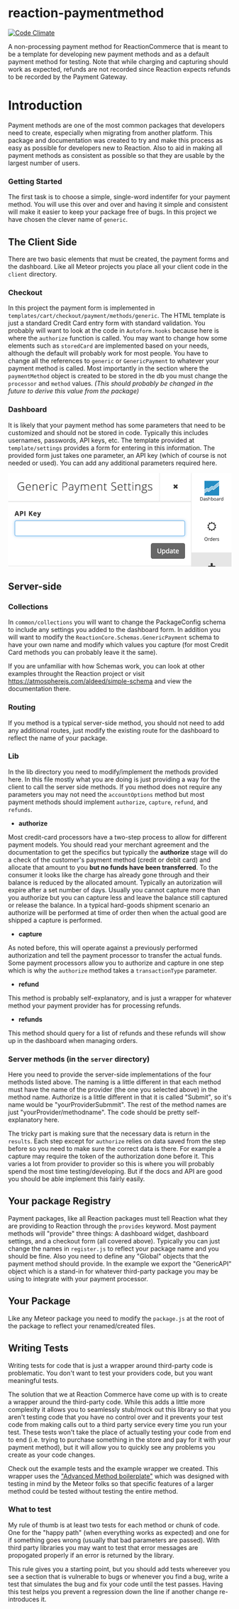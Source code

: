 reaction-paymentmethod
=============
[![Code Climate](https://codeclimate.com/github/reactioncommerce/reaction-paymentmethod/badges/gpa.svg)](https://codeclimate.com/github/reactioncommerce/reaction-paymentmethod)

A non-processing payment method for ReactionCommerce that is meant to be a
template for developing new payment methods and as a default payment method
for testing. Note that while charging and capturing should work as expected,
refunds are not recorded since Reaction expects refunds to be recorded by the
Payment Gateway.

# Introduction

Payment methods are one of the most common packages that developers need to
create, especially when migrating from another platform. This package and
documentation was created to try and make this process as easy as possible
for developers new to Reaction. Also to aid in making all payment methods
as consistent as possible so that they are usable by the largest number of users.

### Getting Started

The first task is to choose a simple, single-word indentifer for your payment
method. You will use this over and over and having it simple and consistent
will make it easier to keep your package free of bugs. In this project we
have chosen the clever name of `generic`.

## The Client Side

There are two basic elements that must be created, the payment forms and the
dashboard. Like all Meteor projects you place all your client code in the
`client` directory.

### Checkout

In this project the payment form is implemented in `templates/cart/checkout/payment/methods/generic`.
The HTML template is just a standard Credit Card entry form with standard validation. You probably
will want to look at the code in `Autoform.hooks` because here is where
the `authorize` function is called. You may want to change how some elements
such as `storedCard` are implemented based on your needs, although the default
will probably work for most people. You have to change all the references to `generic` or
`GenericPayment` to whatever your payment method is called. Most importantly
in the section where the `paymentMethod` object is created to be stored in the db
you must change the `processor` and `method` values. _(This should probably be changed
in the future to derive this value from the package)_

### Dashboard

It is likely that your payment method has some parameters that need to be customized
and should not be stored in code. Typically this includes usernames, passwords,
API keys, etc. The template provided at `template/settings` provides a form for entering in
this information. The provided form just takes one parameter, an API key (which of course
is not needed or used). You can add any additional parameters required here.

![](/screenshot_settings.png "Dashboard Settings Screen")

## Server-side

### Collections

In `common/collections` you will want to change the PackageConfig schema to include any settings
you added to the dashboard form. In addition you will want to modify the `ReactionCore.Schemas.GenericPayment`
schema to have your own name and modify which values you capture (for most Credit Card methods you can
probably leave it the same).

If you are unfamiliar with how Schemas work, you can look at
other examples throught the Reaction project or visit https://atmospherejs.com/aldeed/simple-schema
and view the documentation there.

### Routing

If you method is a typical server-side method, you should not need to add any additional routes, just modify the
existing route for the dashboard to reflect the name of your package.

### Lib

In the lib directory you need to modify/implement the methods provided here. In this file mostly what you are doing
is just providing a way for the client to call the server side methods. If you method does not require any parameters
you may not need the `accountOptions` method but most payment methods should implement `authorize`, `capture`, `refund`,
and `refunds`.

 * **authorize**

 Most credit-card processors have a two-step process to allow for different payment models. You should read your merchant
 agreement and the documentation to get the specifics but typically the **authorize** stage will do a check of the
 customer's payment method (credit or debit card) and allocate that amount to you **but no funds have been transferred**.
 To the consumer it looks like the charge has already gone through and their balance is reduced by the allocated amount.
 Typically an autorization will expire after a set number of days. Usually you cannot capture more than you authorize
 but you can capture less and leave the balance still captured or release the balance. In a typical hard-goods shipment
 scenario an authorize will be performed at time of order then when the actual good are shipped a capture is performed.

 * **capture**

 As noted before, this will operate against a previously performed authorization and tell the payment processor to
 transfer the actual funds. Some payment processors allow you to authorize and capture in one step which is why
 the `authorize` method takes a `transactionType` parameter.

 * **refund**

 This method is probably self-explanatory, and is just a wrapper for whatever method your payment provider has for
 processing refunds.

 * **refunds**

 This method should query for a list of refunds and these refunds will show up in the dashboard when managing orders.

### Server methods (in the `server` directory)

Here you need to provide the server-side implementations of the four methods listed above. The naming is a little
different in that each method must have the name of the provider (the one you selected above) in the method name.
Authorize is a little different in that it is called "Submit", so it's name would be "yourProviderSubmmit". The rest
of the method names are just "yourProvider/methodname". The code should be pretty self-explanatory here.

The tricky part is making sure that the necessary data is return in the `results`. Each step except for `authorize`
relies on data saved from the step before so you need to make sure the correct data is there. For example a capture
may require the token of the authorization done before it. This varies a lot from provider to provider so this is
where you will probably spend the most time testing/developing. But if the docs and API are good you should be able
implement this fairly easily.

## Your package Registry

Payment packages, like all Reaction packages must tell Reaction what they are providing to Reaction through the
`provides` keyword. Most payment methods will "provide" three things: A dashboard widget, dashboard settings, and a
checkout form (all covered above). Typically you can just change the names in `register.js` to reflect your package
name and you should be fine. Also you need to define any "Global" objects that the payment method should provide.
In the example we export the "GenericAPI" object which is a stand-in for whatever third-party package you may be using
to integrate with your payment processor.

## Your Package

Like any Meteor package you need to modify the `package.js` at the root of the package to reflect your renamed/created
files.

## Writing Tests

Writing tests for code that is just a wrapper around third-party code is problematic. You don't want to test your
providers code, but you want meaningful tests.

The solution that we at Reaction Commerce have come up with is to create a wrapper around the third-party code. While
this adds a little more complexity it allows you to seamlessly stub/mock out this library so that you aren't testing
code that you have no control over and it prevents your test code from making calls out to a third party service every
time you run your test. These tests won't take the place of actually testing your code from end to end (i.e. trying
to purchase something in the store and pay for it with your payment method), but it will allow you to quickly see
any problems you create as your code changes.

Check out the example tests and the example wrapper we created. This wrapper uses the
["Advanced Method boilerplate"](http://guide.meteor.com/methods.html#advanced-boilerplate) which was designed with testing
in mind by the Meteor folks so that specific features of a larger method could be tested without testing the entire method.

### What to test

My rule of thumb is at least two tests for each method or chunk of code. One for the "happy path"  (when everything
works as expected) and one for if something goes wrong (usually that bad parameters are passed).
With third party libraries you may want to test that error messages are propogated properly if an error is
returned by the library.

This rule gives you a starting point, but you should add tests whereever you see a section that is vulnerable to
bugs or whenever you find a bug, write a test that simulates the bug and fix your code until the test passes. Having
this test helps you prevent a regression down the line if another change re-introduces it.

